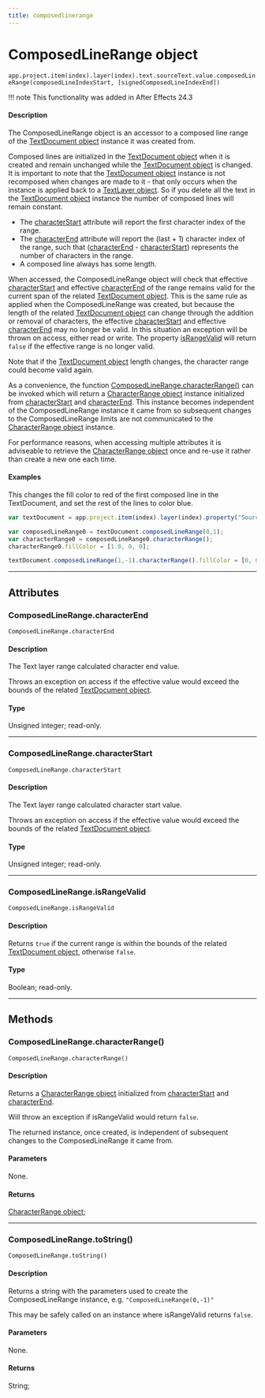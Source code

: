 ```yaml
---
title: composedlinerange
---
```


# ComposedLineRange object

`app.project.item(index).layer(index).text.sourceText.value.composedLineRange(composedLineIndexStart, [signedComposedLineIndexEnd])`

!!! note
    This functionality was added in After Effects 24.3

#### Description

The ComposedLineRange object is an accessor to a composed line range of the [TextDocument object](../textdocument) instance it was created from.

Composed lines are initialized in the [TextDocument object](../textdocument) when it is created and remain unchanged while the [TextDocument object](../textdocument) is changed.
It is important to note that the [TextDocument object](../textdocument) instance is not recomposed when changes are made to it - that only occurs when the instance is applied back to a [TextLayer object](../../layer/textlayer).
So if you delete all the text in the [TextDocument object](../textdocument) instance the number of composed lines will remain constant.

- The [characterStart](#composedlinerangecharacterstart) attribute will report the first character index of the range.
- The [characterEnd](#composedlinerangecharacterend) attribute will report the (last + 1) character index of the range, such that ([characterEnd](#composedlinerangecharacterend) - [characterStart](#composedlinerangecharacterstart)) represents the number of characters in the range.
- A composed line always has some length.

When accessed, the ComposedLineRange object will check that effective [characterStart](#composedlinerangecharacterstart) and effective [characterEnd](#composedlinerangecharacterend) of the range remains valid for the current span of the related [TextDocument object](../textdocument). This is the same rule as applied when the ComposedLineRange was created, but because the length of the related [TextDocument object](../textdocument) can change through the addition or removal of characters, the effective [characterStart](#composedlinerangecharacterstart) and effective [characterEnd](#composedlinerangecharacterend) may no longer be valid. In this situation an exception will be thrown on access, either read or write. The property [isRangeValid](#composedlinerangeisrangevalid) will return `false` if the effective range is no longer valid.

Note that if the [TextDocument object](../textdocument) length changes, the character range could become valid again.

As a convenience, the function [ComposedLineRange.characterRange()](#composedlinerangecharacterrange) can be invoked which will return a [CharacterRange object](../characterrange) instance initialized from [characterStart](#composedlinerangecharacterstart) and [characterEnd](#composedlinerangecharacterend).
This instance becomes independent of the ComposedLineRange instance it came from so subsequent changes to the ComposedLineRange limits are not communicated to the [CharacterRange object](../characterrange) instance.

For performance reasons, when accessing multiple attributes it is adviseable to retrieve the [CharacterRange object](../characterrange) once and re-use it rather than create a new one each time.

#### Examples

This changes the fill color to red of the first composed line in the TextDocument, and set the rest of the lines to color blue.

```javascript
var textDocument = app.project.item(index).layer(index).property("Source Text").value;

var composedLineRange0 = textDocument.composedLineRange(0,1);
var characterRange0 = composedLineRange0.characterRange();
characterRange0.fillColor = [1.0, 0, 0];

textDocument.composedLineRange(1,-1).characterRange().fillColor = [0, 0, 1.0];
```

---

## Attributes

### ComposedLineRange.characterEnd

`ComposedLineRange.characterEnd`

#### Description

The Text layer range calculated character end value.

Throws an exception on access if the effective value would exceed the bounds of the related [TextDocument object](../textdocument).

#### Type

Unsigned integer; read-only.

---

### ComposedLineRange.characterStart

`ComposedLineRange.characterStart`

#### Description

The Text layer range calculated character start value.

Throws an exception on access if the effective value would exceed the bounds of the related [TextDocument object](../textdocument).

#### Type

Unsigned integer; read-only.

---

### ComposedLineRange.isRangeValid

`ComposedLineRange.isRangeValid`

#### Description

Returns `true` if the current range is within the bounds of the related [TextDocument object](../textdocument), otherwise `false`.

#### Type

Boolean; read-only.

---

## Methods

### ComposedLineRange.characterRange()

`ComposedLineRange.characterRange()`

#### Description

Returns a [CharacterRange object](../characterrange) initialized from [characterStart](#composedlinerangecharacterstart) and [characterEnd](#composedlinerangecharacterend).

Will throw an exception if isRangeValid would return `false`.

The returned instance, once created, is independent of subsequent changes to the ComposedLineRange it came from.

#### Parameters

None.

#### Returns

[CharacterRange object](../characterrange);

---

### ComposedLineRange.toString()

`ComposedLineRange.toString()`

#### Description

Returns a string with the parameters used to create the ComposedLineRange instance, e.g. `"ComposedLineRange(0,-1)"`

This may be safely called on an instance where isRangeValid returns `false`.

#### Parameters

None.

#### Returns

String;

